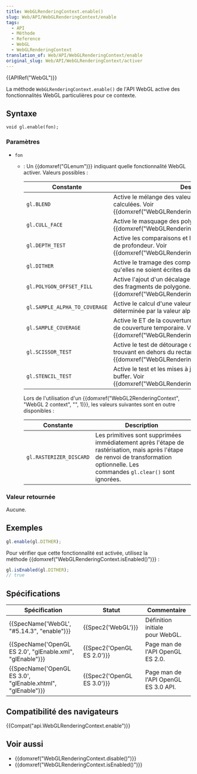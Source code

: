 ```yaml
---
title: WebGLRenderingContext.enable()
slug: Web/API/WebGLRenderingContext/enable
tags:
  - API
  - Méthode
  - Reference
  - WebGL
  - WebGLRenderingContext
translation_of: Web/API/WebGLRenderingContext/enable
original_slug: Web/API/WebGLRenderingContext/activer
---
```

{{APIRef("WebGL")}}

La méthode `WebGLRenderingContext.enable()` de l'API WebGL active des fonctionnalités WebGL particulières pour ce contexte.

## Syntaxe

    void gl.enable(fon);

### Paramètres

- `fon`

  - : Un {{domxref("GLenum")}} indiquant quelle fonctionnalité WebGL activer. Valeurs possibles :

    | Constante                     | Description                                                                                                                                                                |
    | ----------------------------- | -------------------------------------------------------------------------------------------------------------------------------------------------------------------------- |
    | `gl.BLEND`                    | Active le mélange des valeurs de couleur de fragment calculées. Voir {{domxref("WebGLRenderingContext.blendFunc()")}}.                                     |
    | `gl.CULL_FACE`                | Active le masquage des polygones. Voir {{domxref("WebGLRenderingContext.cullFace()")}}.                                                                   |
    | `gl.DEPTH_TEST`               | Active les comparaisons et les mises à jour dans le tampon de profondeur. Voir {{domxref("WebGLRenderingContext.depthFunc()")}}.                           |
    | `gl.DITHER`                   | Active le tramage des composantes de couleur avant qu'elles ne soient écrites dans le tampon de couleur.                                                                   |
    | `gl.POLYGON_OFFSET_FILL`      | Active l'ajout d'un décalage aux valeurs de profondeur des fragments de polygone. Voir {{domxref("WebGLRenderingContext.polygonOffset()")}}.               |
    | `gl.SAMPLE_ALPHA_TO_COVERAGE` | Active le calcul d'une valeur de couverture temporaire déterminée par la valeur alpha.                                                                                     |
    | `gl.SAMPLE_COVERAGE`          | Active le ET de la couverture des fragments avec la valeur de couverture temporaire. Voir {{domxref("WebGLRenderingContext.sampleCoverage()")}}.        |
    | `gl.SCISSOR_TEST`             | Active le test de détourage qui supprime les fragments se trouvant en dehors du rectangle de détourage. Voir {{domxref("WebGLRenderingContext.scissor()")}}. |
    | `gl.STENCIL_TEST`             | Active le test et les mises à jour stencil dans le stencil buffer. Voir {{domxref("WebGLRenderingContext.stencilFunc()")}}.                              |

    Lors de l'utilisation d'un {{domxref("WebGL2RenderingContext", "WebGL 2 context", "", 1)}}, les valeurs suivantes sont en outre disponibles :

    | Constante               | Description                                                                                                                                                                        |
    | ----------------------- | ---------------------------------------------------------------------------------------------------------------------------------------------------------------------------------- |
    | `gl.RASTERIZER_DISCARD` | Les primitives sont supprimées immédiatement après l'étape de rastérisation, mais après l'étape de renvoi de transformation optionnelle. Les commandes `gl.clear()` sont ignorées. |

### Valeur retournée

Aucune.

## Exemples

```js
gl.enable(gl.DITHER);
```

Pour vérifier que cette fonctionnalité est activée, utilisez la méthode {{domxref("WebGLRenderingContext.isEnabled()")}} :

```js
gl.isEnabled(gl.DITHER);
// true
```

## Spécifications

| Spécification                                                                    | Statut                               | Commentaire                          |
| -------------------------------------------------------------------------------- | ------------------------------------ | ------------------------------------ |
| {{SpecName('WebGL', "#5.14.3", "enable")}}                         | {{Spec2('WebGL')}}             | Définition initiale pour WebGL.      |
| {{SpecName('OpenGL ES 2.0', "glEnable.xml", "glEnable")}}     | {{Spec2('OpenGL ES 2.0')}} | Page man de l'API OpenGL ES 2.0.     |
| {{SpecName('OpenGL ES 3.0', "glEnable.xhtml", "glEnable")}} | {{Spec2('OpenGL ES 3.0')}} | Page man de l'API OpenGL ES 3.0 API. |

## Compatibilité des navigateurs

{{Compat("api.WebGLRenderingContext.enable")}}

## Voir aussi

- {{domxref("WebGLRenderingContext.disable()")}}
- {{domxref("WebGLRenderingContext.isEnabled()")}}
